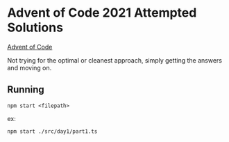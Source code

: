 # Advent of Code 2021 Attempted Solutions

[Advent of Code](https://adventofcode.com/2021)

Not trying for the optimal or cleanest approach, simply getting the answers and moving on.

## Running

`npm start <filepath>`

ex: 

`npm start ./src/day1/part1.ts`

